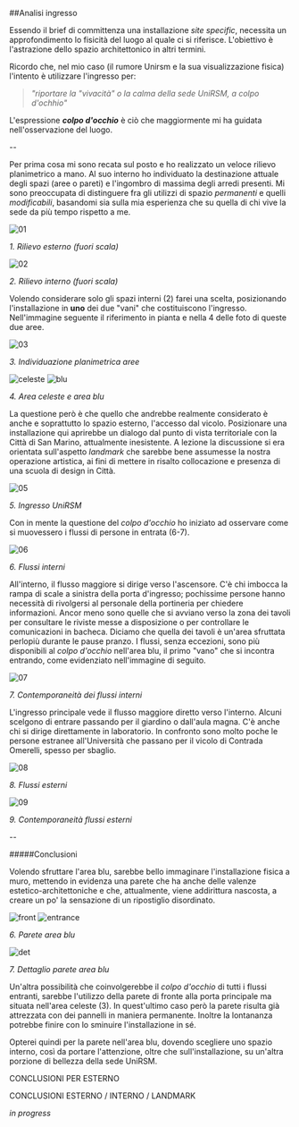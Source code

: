 ##Analisi ingresso

Essendo il brief di committenza una installazione _site specific_, 
necessita un approfondimento lo fisicità del luogo al quale ci si riferisce.
L'obiettivo è l'astrazione dello spazio architettonico in altri termini. 

Ricordo che, nel mio caso 
(il rumore Unirsm e la sua visualizzazione fisica) l'intento è utilizzare l'ingresso per:

> _"riportare la "vivacità" o la calma della sede UniRSM, a colpo d'ochhio"_

L'espressione **_colpo d'occhio_** è ciò che maggiormente mi ha guidata nell'osservazione del luogo.

--

Per prima cosa mi sono recata sul posto e ho realizzato un veloce rilievo planimetrico a mano. 
Al suo interno ho individuato la destinazione attuale degli spazi (aree o pareti) e l'ingombro di massima 
degli arredi presenti. Mi sono preoccupata di distinguere fra gli utilizzi di spazio _permanenti_ e 
quelli _modificabili_, basandomi sia sulla mia esperienza che su quella di chi vive la sede da più 
tempo rispetto a me.

![01](http://i.imgur.com/fUwF5tj.jpg?3)

_1. Rilievo esterno (fuori scala)_

![02](http://i.imgur.com/QW7tb0M.jpg?2)

_2. Rilievo interno (fuori scala)_

Volendo considerare solo gli spazi interni (2) farei una scelta, posizionando l'installazione in **uno** dei due "vani" che costituiscono l'ingresso. 
Nell'immagine seguente il riferimento in pianta e nella 4 delle foto di queste due aree.

![03](http://i.imgur.com/5gpfRlF.jpg?2)

_3. Individuazione planimetrica aree_

![celeste](http://i.imgur.com/RA8BUk3.jpg?1) ![blu](http://i.imgur.com/SqxXw6d.jpg?3) 

_4. Area celeste e area blu_

La questione però è che quello che andrebbe realmente considerato è anche e soprattutto lo spazio esterno, 
l'accesso dal vicolo. Posizionare una installazione qui aprirebbe un dialogo dal punto di vista territoriale 
con la Città di San Marino, attualmente inesistente. A lezione la discussione si era orientata sull'aspetto 
_landmark_ che sarebbe bene assumesse la nostra operazione artistica, ai fini di mettere in risalto collocazione e 
presenza di una scuola di design in Città.

![05](http://i.imgur.com/i5qXLZm.jpg?2)

_5. Ingresso UniRSM_

Con in mente la questione del _colpo d'occhio_ ho iniziato ad osservare come si muovessero 
i flussi di persone in entrata (6-7).

![06](http://i.imgur.com/bxTeRjB.jpg?2)

_6. Flussi interni_

All'interno, il flusso maggiore si dirige verso l'ascensore.
C'è chi imbocca la rampa di scale a sinistra della porta d'ingresso; pochissime persone hanno 
necessità di rivolgersi al personale della portineria per chiedere informazioni. Ancor meno 
sono quelle che si avviano verso la zona dei tavoli per consultare le riviste messe a disposizione o
per controllare le comunicazioni in bacheca. Diciamo che quella dei tavoli è un'area sfruttata 
perlopiù durante le pause pranzo. I flussi, senza eccezioni, sono più disponibili al _colpo d'occhio_ nell'area blu, 
il primo "vano" che si incontra entrando, come evidenziato nell'immagine di seguito. 

![07](http://i.imgur.com/mP4Zvhc.jpg?2)

_7. Contemporaneità dei flussi interni_

L'ingresso principale vede il flusso maggiore diretto verso l'interno. Alcuni scelgono di entrare passando per il 
giardino o dall'aula magna. C'è anche chi si dirige direttamente in laboratorio. In confronto sono molto poche le persone estranee all'Università che passano per il vicolo di Contrada Omerelli, spesso per sbaglio.

![08](http://i.imgur.com/Tt63A6o.jpg?1)

_8. Flussi esterni_

![09](http://i.imgur.com/WYC3gcZ.jpg?2)

_9. Contemporaneità flussi esterni_

--

#####Conclusioni

Volendo sfruttare l'area blu, sarebbe bello immaginare l'installazione fisica a muro, 
mettendo in evidenza una parete che ha anche delle valenze estetico-architettoniche 
e che, attualmente, viene addirittura nascosta, a creare un po' la sensazione di un 
ripostiglio disordinato.

![front](http://i.imgur.com/lBegNEN.jpg?1) ![entrance](http://i.imgur.com/Cv6KKnR.jpg?1) 

_6. Parete area blu_

![det](http://i.imgur.com/kbgdyrs.jpg?1)

_7. Dettaglio parete area blu_

Un'altra possibilità che coinvolgerebbe il _colpo d'occhio_ di tutti i flussi entranti, 
sarebbe l'utilizzo della parete di fronte alla porta principale ma situata nell'area celeste (3). 
In quest'ultimo caso però la parete risulta già attrezzata con dei pannelli in maniera permanente. 
Inoltre la lontananza potrebbe finire con lo sminuire l'installazione in sé. 

Opterei quindi per la parete nell'area blu, dovendo scegliere uno spazio interno, così da portare l'attenzione, 
oltre che sull'installazione, su un'altra porzione di bellezza della sede UniRSM.

CONCLUSIONI PER ESTERNO

CONCLUSIONI ESTERNO / INTERNO / LANDMARK

_in progress_


